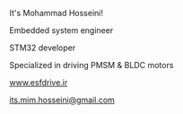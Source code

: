 It's Mohammad Hosseini!

Embedded system engineer

STM32 developer

Specialized in driving PMSM & BLDC motors

www.esfdrive.ir

its.mim.hosseini@gmail.com

<!---
MimHosseini/MimHosseini is a ✨ special ✨ repository because its `README.md` (this file) appears on your GitHub profile.
You can click the Preview link to take a look at your changes.
--->
